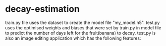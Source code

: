 # decay-estimation
train.py file uses the dataset to create the model file "my_model.h5".
test.py uses the optimised weights and biases that were set by train.py in model file to predict the number of days left for the fruit(banana) to decay.
test.py is also an image editing application which has the following features:

